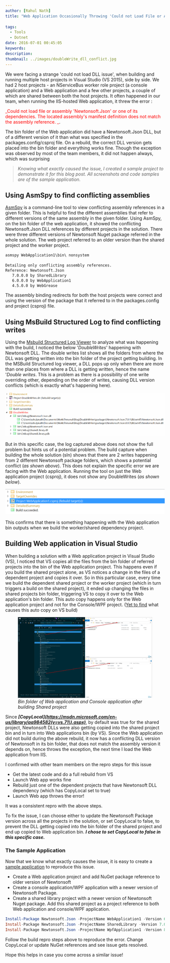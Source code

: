 ```yaml
---
author: [Rahul Nath]
title: "Web Application Occasionally Throwing 'Could not Load File or Assembly or one of its Dependencies' Exception"

tags:
  - Tools
  - Dotnet
date: 2016-07-01 00:45:05
keywords:
description:
thumbnail: ../images/doubleWrite_dll_conflict.jpg
---
```


We were facing a strange 'could not load DLL issue', when building and running multiple host projects in Visual Studio (VS 2015), side by side. We had 2 host projects - an NServiceBus worker role project (a console application) and a Web application and a few other projects, a couple of which are shared between both the host projects. It often happened in our team, when running the IIS-hosted Web application, it threw the error :

<span style='color:red'>_Could not load file or assembly 'Newtonsoft.Json' or one of its dependencies. The located assembly's manifest definition does not match the assembly reference. _</span>.

The bin folder of the Web application did have a Newtonsoft.Json DLL, but of a different version of it than what was specified in the packages.config/csproj file. On a rebuild, the correct DLL version gets placed into the bin folder and everything works fine. Though the exception was observed by most of the team members, it did not happen always, which was surprising

> _Knowing what exactly caused the issue, I created a sample project to demonstrate it for this blog post. All screenshots and code samples are of the sample application._

## Using AsmSpy to find conflicting assemblies

[AsmSpy](https://github.com/mikehadlow/AsmSpy) is a command-line tool to view conflicting assembly references in a given folder. This is helpful to find the different assemblies that refer to different versions of the same assembly in the given folder. Using AsmSpy, on the bin folder of the web application, it showed the conflicting Newtonsoft.Json DLL references by different projects in the solution. There were three different versions of Newtonsoft Nuget package referred in the whole solution. The web project referred to an older version than the shared project and the worker project.

```text
asmspy WebApplication1\bin\ nonsystem

Detailing only conflicting assembly references.
Reference: Newtonsoft.Json
   7.0.0.0 by SharedLibrary
   6.0.0.0 by WebApplication1
   4.5.0.0 by WebGrease
```

The assembly binding redirects for both the host projects were correct and using the version of the package that it referred to in the packages.config and project (csproj) file.

## Using MsBuild Structured Log to find conflicting writes

Using the [Msbuild Structured Log Viewer](https://github.com/KirillOsenkov/MSBuildStructuredLog) to analyze what was happening with the build, I noticed the below '_DoubleWrites_' happening with Newtonsoft DLL. The double writes list shows all the folders from where the DLL was getting written into the bin folder of the project getting building. In the MSBuild Structured log viewer, a DLL pops up only when there are more than one places from where a DLL is getting written, hence the name '_Double writes_. This is a problem as there is a possibility of one write overriding other, depending on the order of writes, causing DLL version conflicts (which is exactly what's happening here).

<img src="../images/doubleWrite_msbuildLogViewer.png" alt="Double Write Dll conflict" />

But in this specific case, the log captured above does not show the full problem but hints us of a potential problem. The build capture when building the whole solution (sln) shows that there are 2 writes happening from 2 different Newtonsoft package folders, which shows a potential conflict (_as shown above_). This does not explain the specific error we are facing with the Web application. Running the tool on just the Web application project (csproj), it does not show any DoubleWrites (_as shown below_).

<img class="left" src="../images/doubleWrite_proj_msbuildLogViewer.png" alt="Double Write Dll conflict" />

This confirms that there is something happening with the Web application bin outputs when we build the worker/shared dependency project.

## Building Web application in Visual Studio

When building a solution with a Web application project in Visual Studio (VS), I noticed that VS copies all the files from the bin folder of referred projects into the bin of the Web application project. This happens even if you build the shared project alone, as VS notices a change in the files of a dependent project and copies it over. So in this particular case, every time we build the dependent shared project or the worker project (which in turn triggers a build on the shared project), it ended up changing the files in shared projects bin folder, triggering VS to copy it over to the Web application's bin folder. This auto copy happens only for the Web application project and not for the Console/WPF project. ([Yet to find](https://twitter.com/rahulpnath/status/745841691979022336) what causes this auto copy on VS build)

<figure>
    <img src="../images/doubleWrite_dll_conflict.jpg" alt="Double Write Dll conflict" />
    <figcaption><em>Bin folder of Web application and Console application after building Shared project</em></figcaption>
</figure>

Since **_[CopyLocal](https://msdn.microsoft.com/en-us/library/aa984582(v=vs.71\).aspx)_**, by default was true for the shared project, Newtonsoft DLLs were also getting copied into the shared project bin and in turn into Web applications bin (by VS). Since the Web application did not build during the above rebuild, it now has a conflicting DLL version of Newtonsoft in its bin folder, that does not match the assembly version it depends on, hence throws the exception, the next time I load the Web application from IIS.

I confirmed with other team members on the repro steps for this issue

- Get the latest code and do a full rebuild from VS
- Launch Web app works fine
- Rebuild just one of the dependent projects that have Newtonsoft DLL dependency (which has CopyLocal set to true)
- Launch Web app throws the error!

It was a consistent repro with the above steps.

To fix the issue, I can choose either to update the Newtonsoft Package version across all the projects in the solution, or set CopyLocal to false, to prevent the DLL getting copied into the bin folder of the shared project and end up copied to Web application bin. **_I chose to set CopyLocal to false in this specific case._**

### The Sample Application

Now that we know what exactly causes the issue, it is easy to create a [sample application](https://github.com/rahulpnath/Blog/tree/master/DoubleWrites) to reproduce this issue.

- Create a Web application project and add NuGet package reference to older version of Newtonsoft
- Create a console application/WPF application with a newer version of Newtonsoft Package.
- Create a shared library project with a newer version of Newtonsoft Nuget package. Add this shared project as a project reference to both Web application and console/WPF application.

```powershell
Install-Package Newtonsoft.Json -ProjectName WebApplication1 -Version 6.0.1
Install-Package Newtonsoft.Json -ProjectName SharedLibrary -Version 7.0.1
Install-Package Newtonsoft.Json -ProjectName WpfApplication1 -Version 8.0.3
```

Follow the build repro steps above to reproduce the error. Change CopyLocal or update NuGet references and see issue gets resolved.

Hope this helps in case you come across a similar issue!
